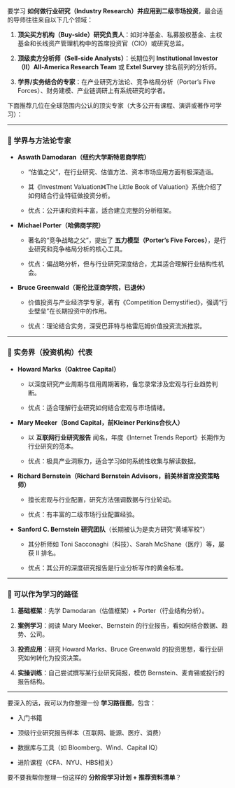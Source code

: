 要学习 **如何做行业研究（Industry Research）并应用到二级市场投资**，最合适的导师往往来自以下几个领域：

1. **顶尖买方机构（Buy-side）研究负责人**：如对冲基金、私募股权基金、主权基金和长线资产管理机构中的首席投资官（CIO）或研究总监。
    
2. **顶级卖方分析师（Sell-side Analysts）**：长期位列 **Institutional Investor（II）All-America Research Team** 或 **Extel Survey** 排名前列的分析师。
    
3. **学界/实务结合的专家**：在产业研究方法论、竞争格局分析（Porter’s Five Forces）、财务建模、产业链调研上有系统研究的学者。
    

下面推荐几位在全球范围内公认的顶尖专家（大多公开有课程、演讲或著作可学习）：

---

### 🔹 学界与方法论专家

- **Aswath Damodaran（纽约大学斯特恩商学院）**
    
    - “估值之父”，在行业研究、估值方法、资本市场应用方面有极深造诣。
        
    - 其《Investment Valuation》《The Little Book of Valuation》系统介绍了如何结合行业特征做投资分析。
        
    - 优点：公开课和资料丰富，适合建立完整的分析框架。
        
- **Michael Porter（哈佛商学院）**
    
    - 著名的“竞争战略之父”，提出了 **五力模型（Porter’s Five Forces）**，是行业研究和竞争格局分析的核心工具。
        
    - 优点：偏战略分析，但与行业研究深度结合，尤其适合理解行业结构性机会。
        
- **Bruce Greenwald（哥伦比亚商学院，已退休）**
    
    - 价值投资与产业经济学专家，著有《Competition Demystified》，强调“行业壁垒”在长期投资中的作用。
        
    - 优点：理论结合实务，深受巴菲特与格雷厄姆价值投资流派推崇。
        

---

### 🔹 实务界（投资机构）代表

- **Howard Marks（Oaktree Capital）**
    
    - 以深度研究产业周期与信用周期著称，备忘录常涉及宏观与行业趋势判断。
        
    - 优点：适合理解行业研究如何结合宏观与市场情绪。
        
- **Mary Meeker（Bond Capital，前Kleiner Perkins合伙人）**
    
    - 以 **互联网行业研究报告** 闻名，年度《Internet Trends Report》长期作为行业研究的范本。
        
    - 优点：极具产业洞察力，适合学习如何系统性收集与解读数据。
        
- **Richard Bernstein（Richard Bernstein Advisors，前美林首席投资策略师）**
    
    - 擅长宏观与行业配置，研究方法强调数据与行业轮动。
        
    - 优点：有丰富的二级市场行业配置经验。
        
- **Sanford C. Bernstein 研究团队**（长期被认为是卖方研究“黄埔军校”）
    
    - 其分析师如 Toni Sacconaghi（科技）、Sarah McShane（医疗）等，屡获 II 排名。
        
    - 优点：其公开的深度研究报告是行业分析写作的黄金标准。
        

---

### 🔹 可以作为学习的路径

1. **基础框架**：先学 Damodaran（估值框架）+ Porter（行业结构分析）。
    
2. **案例学习**：阅读 Mary Meeker、Bernstein 的行业报告，看如何结合数据、趋势、公司。
    
3. **投资应用**：研究 Howard Marks、Bruce Greenwald 的投资思想，看行业研究如何转化为投资决策。
    
4. **实操训练**：自己尝试撰写某行业研究简报，模仿 Bernstein、麦肯锡或投行的报告结构。
    

---

要深入的话，我可以为你整理一份 **学习路径图**，包含：

- 入门书籍
    
- 顶级行业研究报告样本（互联网、能源、医疗、消费）
    
- 数据库与工具（如 Bloomberg、Wind、Capital IQ）
    
- 进阶课程（CFA、NYU、HBS相关）
    

要不要我帮你整理一份这样的 **分阶段学习计划 + 推荐资料清单**？